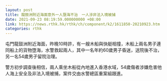 ```yaml
---
layout: post
title: 龍鼓洲附近海面意外一人墮海不治　一人涉非法入境被捕
date: 2021-09-23 08:19:59.000000000 +08:00
link: https://news.rthk.hk/rthk/ch/component/k2/1611850-20210923.htm
categories: rthk
---
```


屯門龍鼓洲附近海面，昨晚10時許，有一艘木船與快艇相撞，木船上兩名男子連同船上的貨物墮海，水警救起兩人，其中一名年約60歲男子昏迷，送院後不治，另一名54歲男子留院治理。

警方初步調查後相信，兩人乘坐木船從內地進入香港水域，54歲傷者涉嫌危害他人海上安全及非法入境被捕，案件交由水警總區重案組跟進。

